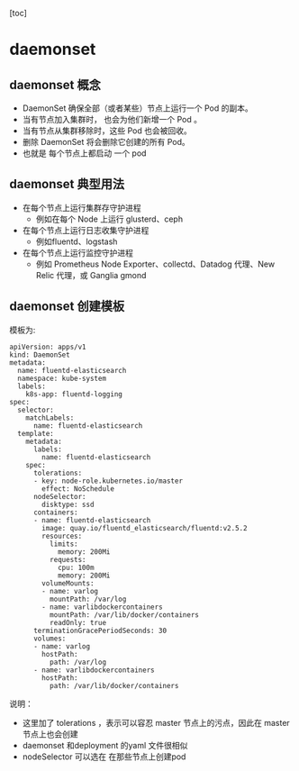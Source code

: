 [toc]


# daemonset

## daemonset 概念
- DaemonSet 确保全部（或者某些）节点上运行一个 Pod 的副本。
- 当有节点加入集群时， 也会为他们新增一个 Pod 。
- 当有节点从集群移除时，这些 Pod 也会被回收。
- 删除 DaemonSet 将会删除它创建的所有 Pod。
- 也就是 每个节点上都启动 一个 pod



## daemonset 典型用法
- 在每个节点上运行集群存守护进程
    - 例如在每个 Node 上运行 glusterd、ceph
- 在每个节点上运行日志收集守护进程
    - 例如fluentd、logstash
- 在每个节点上运行监控守护进程
    - 例如 Prometheus Node Exporter、collectd、Datadog 代理、New Relic 代理，或 Ganglia gmond


## daemonset 创建模板

模板为:
```
apiVersion: apps/v1
kind: DaemonSet
metadata:
  name: fluentd-elasticsearch
  namespace: kube-system
  labels:
    k8s-app: fluentd-logging
spec:
  selector:
    matchLabels:
      name: fluentd-elasticsearch
  template:
    metadata:
      labels:
        name: fluentd-elasticsearch
    spec:
      tolerations:
      - key: node-role.kubernetes.io/master
        effect: NoSchedule
      nodeSelector:
        disktype: ssd
      containers:
      - name: fluentd-elasticsearch
        image: quay.io/fluentd_elasticsearch/fluentd:v2.5.2
        resources:
          limits:
            memory: 200Mi
          requests:
            cpu: 100m
            memory: 200Mi
        volumeMounts:
        - name: varlog
          mountPath: /var/log
        - name: varlibdockercontainers
          mountPath: /var/lib/docker/containers
          readOnly: true
      terminationGracePeriodSeconds: 30
      volumes:
      - name: varlog
        hostPath:
          path: /var/log
      - name: varlibdockercontainers
        hostPath:
          path: /var/lib/docker/containers
```

说明：
- 这里加了 tolerations ，表示可以容忍 master 节点上的污点，因此在 master 节点上也会创建
- daemonset 和deployment 的yaml 文件很相似
- nodeSelector 可以选在 在那些节点上创建pod